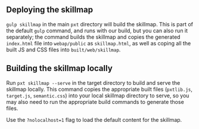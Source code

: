 ## Deploying the skillmap
`gulp skillmap` in the main `pxt` directory will build the skillmap. This is part of the default `gulp` command, and runs with our build, but you can also run it separately; the command builds the skillmap and copies the generated `index.html` file into `webap/public` as `skillmap.html`, as well as coping all the built JS and CSS files into `built/web/skillmap`.

## Building the skillmap locally
Run `pxt skillmap --serve` in the target directory to build and serve the skillmap locally. This command copies the appropriate built files (`pxtlib.js`, `target.js`, `semantic.css`) into your local skillmap directory to serve, so you may also need to run the appropriate build commands to generate those files.

Use the `?nolocalhost=1` flag to load the default content for the skillmap.